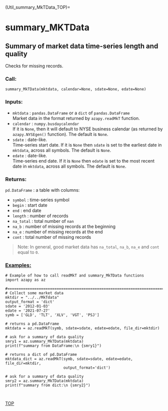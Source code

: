 (Util_summary_MkTData_TOP)= 
# summary_MKTData

## Summary of market data time-series length and quality
Checks for missing records.

### Call:
```
summary_MkTData(mktdata, calendar=None, sdate=None, edate=None)
```

### Inputs:
* `mktdata` : `pandas.DataFrame` or a `dict` of `pandas.DataFrame` <br>
Market data in the format returned by `azapy.readMkT` function.
* `calendar` : `numpy.busdaycalendar` <br>
If it is  `None`, then it will
default to NYSE business calendar (as returned by `azapy.NYSEgen()` function).
The default is `None`.
* `sdate` : date-like. <br>
Time-series start date. If it is `None` then `sdate` is set to the
earliest date in `mktdata`, across all symbols.
The default is `None`.
* `edate` : date-like. <br>
Time-series end date. If it is `None` then `edate` is set to the most
recent date in `mktdata`, across all symbols.
The default is `None`.

### Returns:
`pd.DataFrame` : a table with columns:
  - `symbol` : time-series symbol
  - `begin` : start date
  - `end` : end date
  - `length` : number of records
  - `na_total` : total number of `nan`
  - `na_b` : number of missing records at the beginning
  - `na_e` : number of missing records at the end
  - `cont` : total number of missing records

>Note: In general, good market data has `na_total`, `na_b`, `na_e` and `cont`
equal to `0`.

### [Examples:](https://github.com/Mircea-MMXXI/azapy/blob/main/scripts/util/summary_MkTData_example.py)
```
# Example of how to call readMkT and summary_MkTData functions
import azapy as az

#==============================================================================
# Collect some market data
mktdir = "../../MkTdata"
output_format = 'dict'
sdate = '2012-01-03'
edate = '2021-07-27'
symb = ['GLD', 'TLT', 'XLV', 'VGT', 'PSJ']

# returns a pd.DataFrame
mktdata = az.readMkT(symb, sdate=sdate, edate=edate, file_dir=mktdir) 

# ask for a summary of data quality
smry1 = az.summary_MkTData(mktdata)
print(f"summary from DataFrame:\n {smry1}")

# returns a dict of pd.DataFrame
mktdata_dict = az.readMkT(symb, sdate=sdate, edate=edate,  file_dir=mktdir,
                          output_format='dict')

# ask for a summary of data quality
smry2 = az.summary_MkTData(mktdata)
print(f"summary from dict:\n {smry2}")

    
```
[TOP](Util_summary_MkTData_TOP) 
